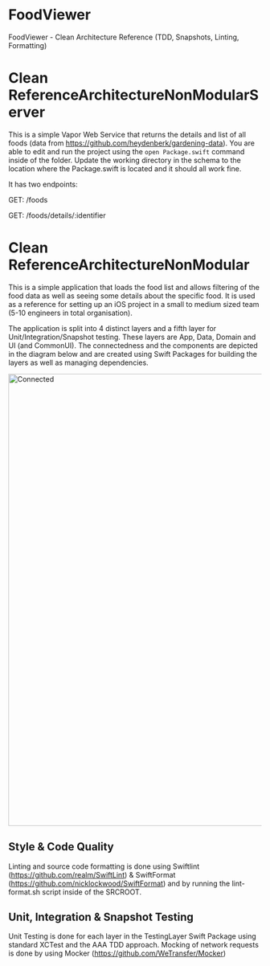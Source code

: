 # FoodViewer
FoodViewer - Clean Architecture Reference (TDD, Snapshots, Linting, Formatting)

# Clean ReferenceArchitectureNonModularServer

This is a simple Vapor Web Service that returns the details and list of all foods (data from https://github.com/heydenberk/gardening-data). You are able to edit and run the project using the `open Package.swift` command inside of the folder. Update the working directory in the schema to the location where the Package.swift is located and it should all work fine.

It has two endpoints:

GET: /foods

GET: /foods/details/:identifier

# Clean ReferenceArchitectureNonModular

This is a simple application that loads the food list and allows filtering of the food data as well as seeing some details about the specific food. It is used as a reference for setting up an iOS project in a small to medium sized team (5-10 engineers in total organisation).

The application is split into 4 distinct layers and a fifth layer for Unit/Integration/Snapshot testing. These layers are App, Data, Domain and UI (and  CommonUI). The connectedness and the components are depicted in the diagram below and are created using Swift Packages for building the layers as well as managing dependencies.

<img width="900" alt="Connected" src="https://user-images.githubusercontent.com/1991747/201959374-70ae0a6f-ca39-4ecb-a05e-e74f8e830837.png">

## Style & Code Quality

Linting and source code formatting is done using Swiftlint (https://github.com/realm/SwiftLint) & SwiftFormat (https://github.com/nicklockwood/SwiftFormat) and by running the lint-format.sh script inside of the SRCROOT.

## Unit, Integration & Snapshot Testing

Unit Testing is done for each layer in the TestingLayer Swift Package using standard XCTest and the AAA TDD approach. Mocking of network requests is done by using Mocker (https://github.com/WeTransfer/Mocker)

